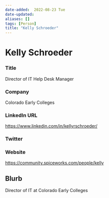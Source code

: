 ```yaml
---
date-added:  2022-08-23 Tue
date-updated: 
aliases: []
tags: [Person]
title: "Kelly Schroeder"
---
```


# Kelly Schroeder

### Title
Director of IT
Help Desk Manager

### Company
Colorado Early Colleges

### LinkedIn URL
https://www.linkedin.com/in/kellyrschroeder/

### Twitter


### Website
https://community.spiceworks.com/people/kelly

## Blurb
Director of IT at Colorado Early Colleges
